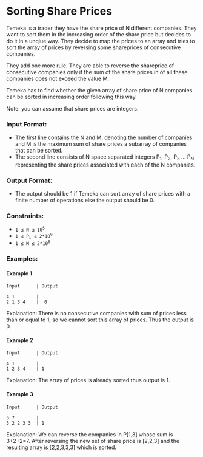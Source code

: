 # Sorting Share Prices

Temeka is a trader they have the share price of N different companies. They want to sort them in the increasing order of the share price but decides to do it in a unqiue way. They decide to map the prices to an array
and tries to sort the array of prices by reversing some shareprices of consecutive companies. 

They add one more rule. They are able to reverse the shareprice of consecutive companies only if the sum of the share prices in of all these companies does not exceed the value M.

Temeka has to find whether the given array of share price of N companies can be sorted in increasing order following this way.

Note: you can assume that share prices are integers.

### Input Format:
- The first line contains the N and M, denoting the number of companies and M is the maximum sum of share prices a subarray of companies that can be sorted.
- The second line consists of N space separated integers P<sub>1</sub>, P<sub>2</sub>, P<sub>3</sub> ... P<sub>N</sub> representing the share prices associated with each of the N companies.

### Output Format:
- The output should be 1 if Temeka can sort array of share prices with a finite number of operations else the output should be 0.

### Constraints:
-	<code>1 ≤ N ≤ 10<sup>5<sup></code>
-	<code>1 ≤ P<sub>i</sub> ≤ 2*10<sup>9<sup></code> 
-	<code>1 ≤ M ≤ 2*10<sup>9</sup></code>

### Examples:
#### Example 1
```
Input      | Output
```
```
4 1        |  
2 1 3 4    |  0
```
Explanation: There is no consecutive companies with sum of prices less than or equal to 1, so we cannot sort this array of prices. Thus the output is 0.

#### Example 2
```
Input      | Output
```
```
4 1        |
1 2 3 4    | 1
```
Explanation: The array of prices is already sorted thus output is 1.

#### Example 3
```
Input      | Output
```
```
5 7        |
3 2 2 3 3  | 1
```
Explanation: We can reverse the companies in  P[1,3] whose sum is 3+2+2=7. After reversing the new set of share price is [2,2,3] and the resulting array is [2,2,3,3,3] which is sorted.
